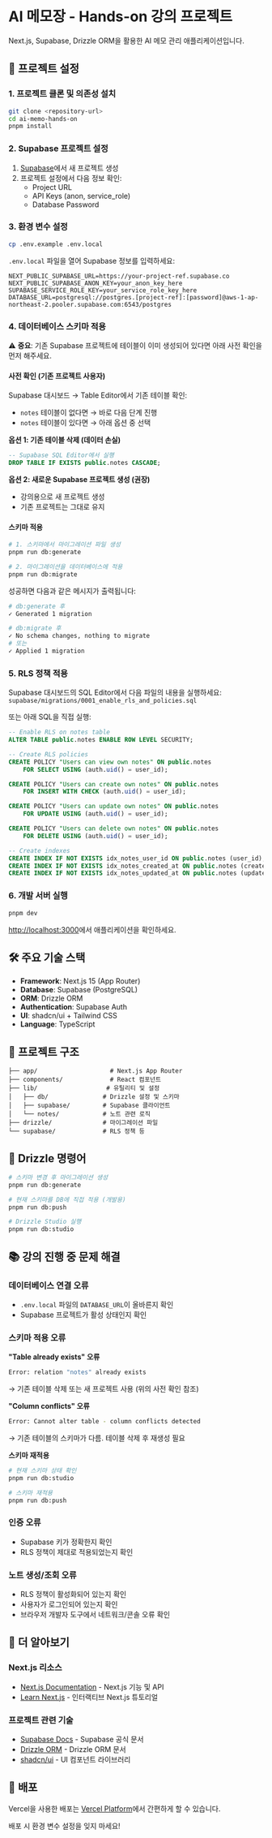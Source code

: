 # AI 메모장 - Hands-on 강의 프로젝트

Next.js, Supabase, Drizzle ORM을 활용한 AI 메모 관리 애플리케이션입니다.

## 🚀 프로젝트 설정

### 1. 프로젝트 클론 및 의존성 설치

```bash
git clone <repository-url>
cd ai-memo-hands-on
pnpm install
```

### 2. Supabase 프로젝트 설정

1. [Supabase](https://supabase.com)에서 새 프로젝트 생성
2. 프로젝트 설정에서 다음 정보 확인:
    - Project URL
    - API Keys (anon, service_role)
    - Database Password

### 3. 환경 변수 설정

```bash
cp .env.example .env.local
```

`.env.local` 파일을 열어 Supabase 정보를 입력하세요:

```env
NEXT_PUBLIC_SUPABASE_URL=https://your-project-ref.supabase.co
NEXT_PUBLIC_SUPABASE_ANON_KEY=your_anon_key_here
SUPABASE_SERVICE_ROLE_KEY=your_service_role_key_here
DATABASE_URL=postgresql://postgres.[project-ref]:[password]@aws-1-ap-northeast-2.pooler.supabase.com:6543/postgres
```

### 4. 데이터베이스 스키마 적용

⚠️ **중요**: 기존 Supabase 프로젝트에 테이블이 이미 생성되어 있다면 아래 사전 확인을 먼저 해주세요.

#### 사전 확인 (기존 프로젝트 사용자)

Supabase 대시보드 → Table Editor에서 기존 테이블 확인:

-   `notes` 테이블이 없다면 → 바로 다음 단계 진행
-   `notes` 테이블이 있다면 → 아래 옵션 중 선택

**옵션 1: 기존 테이블 삭제 (데이터 손실)**

```sql
-- Supabase SQL Editor에서 실행
DROP TABLE IF EXISTS public.notes CASCADE;
```

**옵션 2: 새로운 Supabase 프로젝트 생성 (권장)**

-   강의용으로 새 프로젝트 생성
-   기존 프로젝트는 그대로 유지

#### 스키마 적용

```bash
# 1. 스키마에서 마이그레이션 파일 생성
pnpm run db:generate

# 2. 마이그레이션을 데이터베이스에 적용
pnpm run db:migrate
```

성공하면 다음과 같은 메시지가 출력됩니다:

```bash
# db:generate 후
✓ Generated 1 migration

# db:migrate 후
✓ No schema changes, nothing to migrate
# 또는
✓ Applied 1 migration
```

### 5. RLS 정책 적용

Supabase 대시보드의 SQL Editor에서 다음 파일의 내용을 실행하세요:
`supabase/migrations/0001_enable_rls_and_policies.sql`

또는 아래 SQL을 직접 실행:

```sql
-- Enable RLS on notes table
ALTER TABLE public.notes ENABLE ROW LEVEL SECURITY;

-- Create RLS policies
CREATE POLICY "Users can view own notes" ON public.notes
    FOR SELECT USING (auth.uid() = user_id);

CREATE POLICY "Users can create own notes" ON public.notes
    FOR INSERT WITH CHECK (auth.uid() = user_id);

CREATE POLICY "Users can update own notes" ON public.notes
    FOR UPDATE USING (auth.uid() = user_id);

CREATE POLICY "Users can delete own notes" ON public.notes
    FOR DELETE USING (auth.uid() = user_id);

-- Create indexes
CREATE INDEX IF NOT EXISTS idx_notes_user_id ON public.notes (user_id);
CREATE INDEX IF NOT EXISTS idx_notes_created_at ON public.notes (created_at DESC);
CREATE INDEX IF NOT EXISTS idx_notes_updated_at ON public.notes (updated_at DESC);
```

### 6. 개발 서버 실행

```bash
pnpm dev
```

[http://localhost:3000](http://localhost:3000)에서 애플리케이션을 확인하세요.

## 🛠 주요 기술 스택

-   **Framework**: Next.js 15 (App Router)
-   **Database**: Supabase (PostgreSQL)
-   **ORM**: Drizzle ORM
-   **Authentication**: Supabase Auth
-   **UI**: shadcn/ui + Tailwind CSS
-   **Language**: TypeScript

## 📁 프로젝트 구조

```
├── app/                    # Next.js App Router
├── components/             # React 컴포넌트
├── lib/                   # 유틸리티 및 설정
│   ├── db/               # Drizzle 설정 및 스키마
│   ├── supabase/         # Supabase 클라이언트
│   └── notes/            # 노트 관련 로직
├── drizzle/              # 마이그레이션 파일
└── supabase/             # RLS 정책 등
```

## 🔧 Drizzle 명령어

```bash
# 스키마 변경 후 마이그레이션 생성
pnpm run db:generate

# 현재 스키마를 DB에 직접 적용 (개발용)
pnpm run db:push

# Drizzle Studio 실행
pnpm run db:studio
```

## 📚 강의 진행 중 문제 해결

### 데이터베이스 연결 오류

-   `.env.local` 파일의 `DATABASE_URL`이 올바른지 확인
-   Supabase 프로젝트가 활성 상태인지 확인

### 스키마 적용 오류

**"Table already exists" 오류**

```bash
Error: relation "notes" already exists
```

→ 기존 테이블 삭제 또는 새 프로젝트 사용 (위의 사전 확인 참조)

**"Column conflicts" 오류**

```bash
Error: Cannot alter table - column conflicts detected
```

→ 기존 테이블의 스키마가 다름. 테이블 삭제 후 재생성 필요

**스키마 재적용**

```bash
# 현재 스키마 상태 확인
pnpm run db:studio

# 스키마 재적용
pnpm run db:push
```

### 인증 오류

-   Supabase 키가 정확한지 확인
-   RLS 정책이 제대로 적용되었는지 확인

### 노트 생성/조회 오류

-   RLS 정책이 활성화되어 있는지 확인
-   사용자가 로그인되어 있는지 확인
-   브라우저 개발자 도구에서 네트워크/콘솔 오류 확인

## 📖 더 알아보기

### Next.js 리소스

-   [Next.js Documentation](https://nextjs.org/docs) - Next.js 기능 및 API
-   [Learn Next.js](https://nextjs.org/learn) - 인터랙티브 Next.js 튜토리얼

### 프로젝트 관련 기술

-   [Supabase Docs](https://supabase.com/docs) - Supabase 공식 문서
-   [Drizzle ORM](https://orm.drizzle.team/) - Drizzle ORM 문서
-   [shadcn/ui](https://ui.shadcn.com/) - UI 컴포넌트 라이브러리

## 🚀 배포

Vercel을 사용한 배포는 [Vercel Platform](https://vercel.com/new)에서 간편하게 할 수 있습니다.

배포 시 환경 변수 설정을 잊지 마세요!
